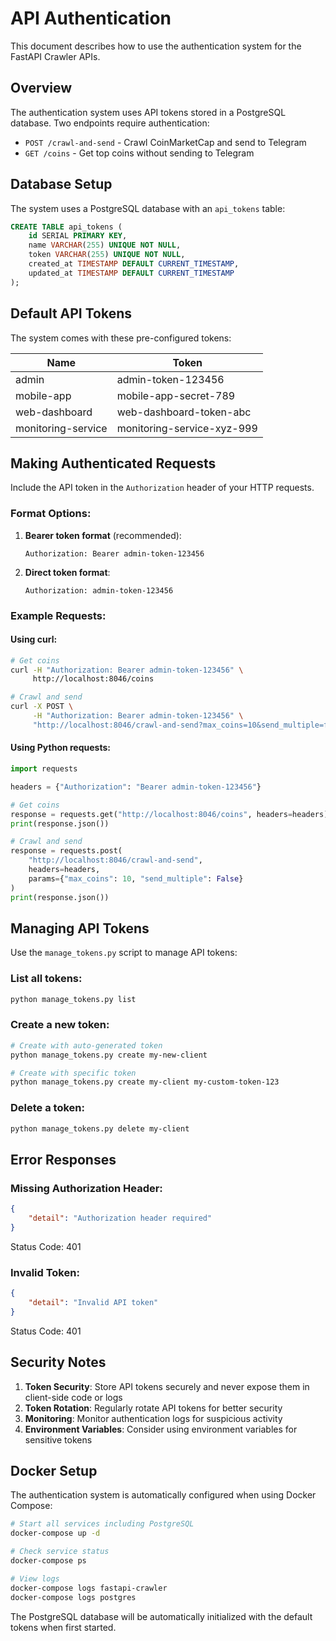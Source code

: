 # API Authentication

This document describes how to use the authentication system for the FastAPI Crawler APIs.

## Overview

The authentication system uses API tokens stored in a PostgreSQL database. Two endpoints require authentication:
- `POST /crawl-and-send` - Crawl CoinMarketCap and send to Telegram
- `GET /coins` - Get top coins without sending to Telegram

## Database Setup

The system uses a PostgreSQL database with an `api_tokens` table:

```sql
CREATE TABLE api_tokens (
    id SERIAL PRIMARY KEY,
    name VARCHAR(255) UNIQUE NOT NULL,
    token VARCHAR(255) UNIQUE NOT NULL,
    created_at TIMESTAMP DEFAULT CURRENT_TIMESTAMP,
    updated_at TIMESTAMP DEFAULT CURRENT_TIMESTAMP
);
```

## Default API Tokens

The system comes with these pre-configured tokens:

| Name | Token |
|------|-------|
| admin | admin-token-123456 |
| mobile-app | mobile-app-secret-789 |
| web-dashboard | web-dashboard-token-abc |
| monitoring-service | monitoring-service-xyz-999 |

## Making Authenticated Requests

Include the API token in the `Authorization` header of your HTTP requests.

### Format Options:

1. **Bearer token format** (recommended):
   ```
   Authorization: Bearer admin-token-123456
   ```

2. **Direct token format**:
   ```
   Authorization: admin-token-123456
   ```

### Example Requests:

#### Using curl:
```bash
# Get coins
curl -H "Authorization: Bearer admin-token-123456" \
     http://localhost:8046/coins

# Crawl and send
curl -X POST \
     -H "Authorization: Bearer admin-token-123456" \
     "http://localhost:8046/crawl-and-send?max_coins=10&send_multiple=false"
```

#### Using Python requests:
```python
import requests

headers = {"Authorization": "Bearer admin-token-123456"}

# Get coins
response = requests.get("http://localhost:8046/coins", headers=headers)
print(response.json())

# Crawl and send
response = requests.post(
    "http://localhost:8046/crawl-and-send",
    headers=headers,
    params={"max_coins": 10, "send_multiple": False}
)
print(response.json())
```

## Managing API Tokens

Use the `manage_tokens.py` script to manage API tokens:

### List all tokens:
```bash
python manage_tokens.py list
```

### Create a new token:
```bash
# Create with auto-generated token
python manage_tokens.py create my-new-client

# Create with specific token
python manage_tokens.py create my-client my-custom-token-123
```

### Delete a token:
```bash
python manage_tokens.py delete my-client
```

## Error Responses

### Missing Authorization Header:
```json
{
    "detail": "Authorization header required"
}
```
Status Code: 401

### Invalid Token:
```json
{
    "detail": "Invalid API token"
}
```
Status Code: 401

## Security Notes

1. **Token Security**: Store API tokens securely and never expose them in client-side code or logs
2. **Token Rotation**: Regularly rotate API tokens for better security
3. **Monitoring**: Monitor authentication logs for suspicious activity
4. **Environment Variables**: Consider using environment variables for sensitive tokens

## Docker Setup

The authentication system is automatically configured when using Docker Compose:

```bash
# Start all services including PostgreSQL
docker-compose up -d

# Check service status
docker-compose ps

# View logs
docker-compose logs fastapi-crawler
docker-compose logs postgres
```

The PostgreSQL database will be automatically initialized with the default tokens when first started.